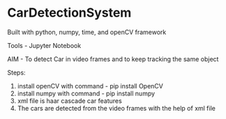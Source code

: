 # CarDetectionSystem

Built with python, numpy, time, and openCV framework

Tools - Jupyter Notebook

AIM - To detect Car in video frames and to keep tracking the same object

Steps:
1. install openCV with command - pip install OpenCV
2. install numpy with command  - pip install numpy
3. xml file is haar cascade car features
4. The cars are detected from the video frames with the help of xml file
